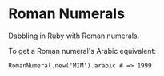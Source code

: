 Roman Numerals
==============

Dabbling in Ruby with Roman numerals.

To get a Roman numeral's Arabic equivalent:

`RomanNumeral.new('MIM').arabic # => 1999`